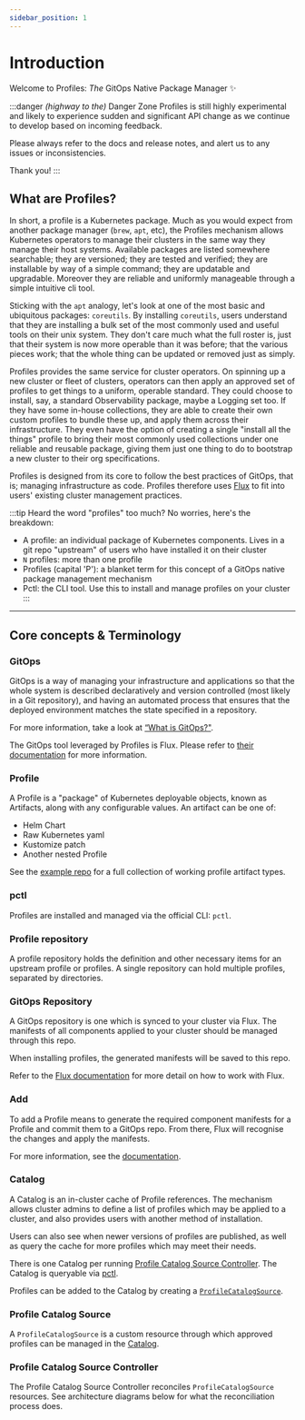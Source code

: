 ```yaml
---
sidebar_position: 1
---
```


# Introduction

Welcome to Profiles: _The_ GitOps Native Package Manager :sparkles:

:::danger _(highway to the)_ Danger Zone
Profiles is still highly experimental and likely to experience sudden and significant
API change as we continue to develop based on incoming feedback.

Please always refer to the docs and release notes, and alert us to any issues
or inconsistencies.

Thank you!
:::

## What are Profiles?

In short, a profile is a Kubernetes package. Much as you would expect from another package
manager (`brew`, `apt`, etc), the Profiles mechanism allows Kubernetes operators
to manage their clusters in the same way they manage their host systems. Available
packages are listed somewhere searchable; they are versioned; they are tested and verified;
they are installable by way of a simple command; they are updatable and upgradable.
Moreover they are reliable and uniformly manageable through a simple intuitive cli tool.

Sticking with the `apt` analogy, let's look at one of the most basic and ubiquitous
packages: `coreutils`. By installing `coreutils`, users understand that they are
installing a bulk set of the most commonly used and useful tools on their unix system.
They don't care much what the full roster is, just that their system is now more operable
than it was before; that the various pieces work; that the whole thing can be updated
or removed just as simply.

Profiles provides the same service for cluster operators. On spinning up a new cluster or
fleet of clusters, operators can then apply an approved set of profiles to get things
to a uniform, operable standard. They could choose to install, say, a standard Observability
package, maybe a Logging set too. If they have some in-house collections, they are able to create
their own custom profiles to bundle these up, and apply them across their infrastructure.
They even have the option of creating a single "install all the things" profile to bring
their most commonly used collections under one reliable and reusable package, giving them just one
thing to do to bootstrap a new cluster to their org specifications.

Profiles is designed from its core to follow the best practices
of GitOps, that is; managing infrastructure as code. Profiles therefore uses [Flux](https://fluxcd.io/)
to fit into users' existing cluster management practices.

:::tip Heard the word "profiles" too much?
No worries, here's the breakdown:

- A profile: an individual package of Kubernetes components. Lives in a git repo "upstream"
  of users who have installed it on their cluster
- `N` profiles: more than one profile
- Profiles (capital 'P'): a blanket term for this concept of a GitOps native package management mechanism
- Pctl: the CLI tool. Use this to install and manage profiles on your cluster
:::

---------------------

## Core concepts & Terminology

### GitOps

GitOps is a way of managing your infrastructure and applications so that the whole
system is described declaratively and version controlled (most likely in a Git repository),
and having an automated process that ensures that the deployed environment matches the state specified in a repository.

For more information, take a look at [“What is GitOps?"](https://www.gitops.tech/#what-is-gitops).

The GitOps tool leveraged by Profiles is Flux. Please refer to [their documentation](https://fluxcd.io/) for more
information.

### Profile

A Profile is a "package" of Kubernetes deployable objects, known as Artifacts, along with any configurable values.
An artifact can be one of:
- Helm Chart
- Raw Kubernetes yaml
- Kustomize patch
- Another nested Profile

See the [example repo](https://github.com/weaveworks/profiles-examples) for a full collection of working
profile artifact types.

### pctl

Profiles are installed and managed via the official CLI: `pctl`.

### Profile repository

A profile repository holds the definition and other necessary items for an upstream profile
or profiles. A single repository can hold multiple profiles, separated by directories.

### GitOps Repository

A GitOps repository is one which is synced to your cluster via Flux. The manifests of all
components applied to your cluster should be managed through this repo.

When installing profiles, the generated manifests will be saved to this repo.

Refer to the [Flux documentation](https://fluxcd.io/) for more detail on how to work with Flux.

### Add

To add a Profile means to generate the required component manifests for a Profile and commit
them to a GitOps repo. From there, Flux will recognise the changes and apply the manifests.

For more information, see the [documentation](/docs/installer-docs/adding-via-gitops).

### Catalog

A Catalog is an in-cluster cache of Profile references. The mechanism allows cluster admins to define
a list of profiles which may be applied to a cluster, and also provides users with another
method of installation.

Users can also see when newer versions of profiles are published, as well as query the cache
for more profiles which may meet their needs.

There is one Catalog per running [Profile Catalog Source Controller](#profile-controller).
The Catalog is queryable via [pctl](https://github.com/weaveworks/pctl).

Profiles can be added to the Catalog by creating a [`ProfileCatalogSource`](#profile-catalog-source).

### Profile Catalog Source

A `ProfileCatalogSource` is a custom resource through which approved profiles can be managed in the [Catalog](#catalog).

### Profile Catalog Source Controller

The Profile Catalog Source Controller reconciles `ProfileCatalogSource` resources.
See architecture diagrams below for what the reconciliation process does.

 
